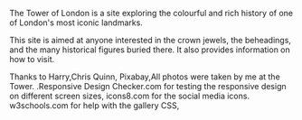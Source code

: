 The Tower of London is a site exploring the colourful and rich history of one of London's most iconic landmarks. 
<p>This site is aimed at anyone interested in the crown jewels, the beheadings, and the many historical figures buried there. It also provides information on how to visit.</p>

Thanks to Harry,Chris Quinn, Pixabay,All photos were taken by me at the Tower. .Responsive Design Checker.com for testing the responsive design on different screen sizes, icons8.com for the social media icons. w3schools.com for help with the gallery CSS, 







